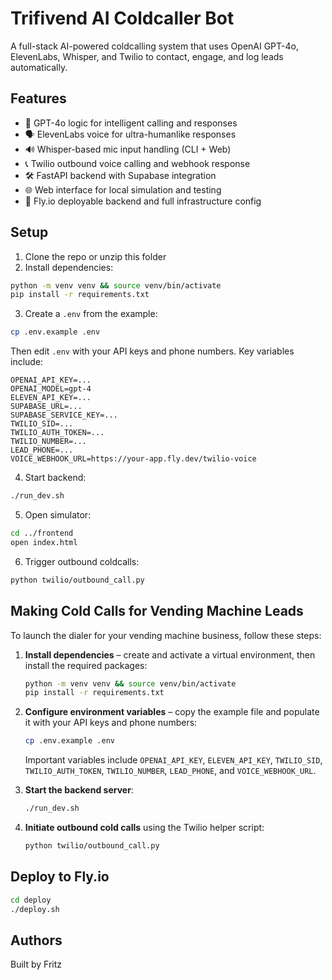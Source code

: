 # Trifivend AI Coldcaller Bot

A full-stack AI-powered coldcalling system that uses OpenAI GPT-4o, ElevenLabs, Whisper, and Twilio to contact, engage, and log leads automatically.

## Features
- 🧠 GPT-4o logic for intelligent calling and responses
- 🗣️ ElevenLabs voice for ultra-humanlike responses
- 🔊 Whisper-based mic input handling (CLI + Web)
- 📞 Twilio outbound voice calling and webhook response
- 🛠 FastAPI backend with Supabase integration
- 🌐 Web interface for local simulation and testing
- 🚀 Fly.io deployable backend and full infrastructure config

## Setup

1. Clone the repo or unzip this folder
2. Install dependencies:

```bash
python -m venv venv && source venv/bin/activate
pip install -r requirements.txt
```

3. Create a `.env` from the example:

```bash
cp .env.example .env
```
Then edit `.env` with your API keys and phone numbers. Key variables include:
```
OPENAI_API_KEY=...
OPENAI_MODEL=gpt-4
ELEVEN_API_KEY=...
SUPABASE_URL=...
SUPABASE_SERVICE_KEY=...
TWILIO_SID=...
TWILIO_AUTH_TOKEN=...
TWILIO_NUMBER=...
LEAD_PHONE=...
VOICE_WEBHOOK_URL=https://your-app.fly.dev/twilio-voice
```

4. Start backend:
```bash
./run_dev.sh
```

5. Open simulator:
```bash
cd ../frontend
open index.html
```

6. Trigger outbound coldcalls:
```bash
python twilio/outbound_call.py
```

## Making Cold Calls for Vending Machine Leads

To launch the dialer for your vending machine business, follow these steps:

1. **Install dependencies** – create and activate a virtual environment, then install the required packages:

   ```bash
   python -m venv venv && source venv/bin/activate
   pip install -r requirements.txt
   ```

2. **Configure environment variables** – copy the example file and populate it with your API keys and phone numbers:

   ```bash
   cp .env.example .env
   ```

   Important variables include `OPENAI_API_KEY`, `ELEVEN_API_KEY`, `TWILIO_SID`, `TWILIO_AUTH_TOKEN`, `TWILIO_NUMBER`, `LEAD_PHONE`, and `VOICE_WEBHOOK_URL`.

3. **Start the backend server**:

   ```bash
   ./run_dev.sh
   ```

4. **Initiate outbound cold calls** using the Twilio helper script:

   ```bash
   python twilio/outbound_call.py
   ```


## Deploy to Fly.io
```bash
cd deploy
./deploy.sh
```

## Authors
Built by Fritz
